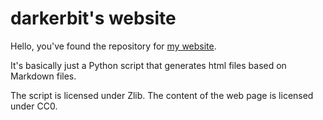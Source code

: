 # darkerbit's website

Hello, you've found the repository for [my website](https://darkerbit.github.io).

It's basically just a Python script that generates html files based on Markdown files.

The script is licensed under Zlib. The content of the web page is licensed under CC0.
